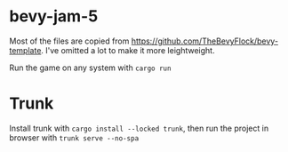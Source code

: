 # bevy-jam-5

Most of the files are copied from https://github.com/TheBevyFlock/bevy-template. I've omitted a lot to make it more leightweight.

Run the game on any system with `cargo run`

# Trunk
Install trunk with `cargo install --locked trunk`, then run the project in browser with `trunk serve --no-spa`